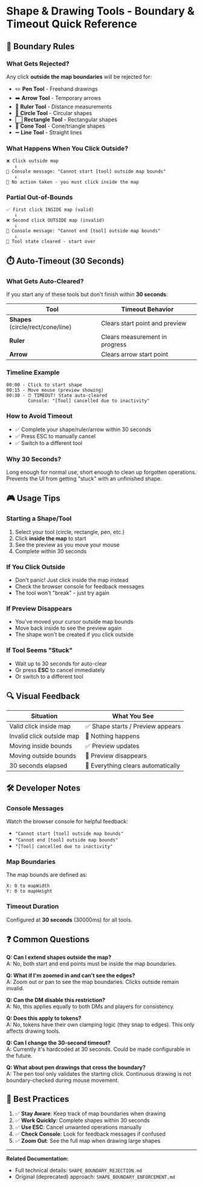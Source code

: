 # Shape & Drawing Tools - Boundary & Timeout Quick Reference

## 🚫 Boundary Rules

### What Gets Rejected?
Any click **outside the map boundaries** will be rejected for:
- ✏️ **Pen Tool** - Freehand drawings
- ➡️ **Arrow Tool** - Temporary arrows
- 📏 **Ruler Tool** - Distance measurements  
- 🔴 **Circle Tool** - Circular shapes
- ⬜ **Rectangle Tool** - Rectangular shapes
- 🔺 **Cone Tool** - Cone/triangle shapes
- ➖ **Line Tool** - Straight lines

### What Happens When You Click Outside?
```
❌ Click outside map
   ↓
🔔 Console message: "Cannot start [tool] outside map bounds"
   ↓
🚫 No action taken - you must click inside the map
```

### Partial Out-of-Bounds
```
✅ First click INSIDE map (valid)
   ↓
❌ Second click OUTSIDE map (invalid)
   ↓
🔔 Console message: "Cannot end [tool] outside map bounds"
   ↓
🧹 Tool state cleared - start over
```

## ⏱️ Auto-Timeout (30 Seconds)

### What Gets Auto-Cleared?
If you start any of these tools but don't finish within **30 seconds**:

| Tool | Timeout Behavior |
|------|------------------|
| **Shapes** (circle/rect/cone/line) | Clears start point and preview |
| **Ruler** | Clears measurement in progress |
| **Arrow** | Clears arrow start point |

### Timeline Example
```
00:00 - Click to start shape
00:15 - Move mouse (preview showing)
00:30 - ⏰ TIMEOUT! State auto-cleared
        Console: "[Tool] cancelled due to inactivity"
```

### How to Avoid Timeout
- ✅ Complete your shape/ruler/arrow within 30 seconds
- ✅ Press ESC to manually cancel
- ✅ Switch to a different tool

### Why 30 Seconds?
Long enough for normal use, short enough to clean up forgotten operations. Prevents the UI from getting "stuck" with an unfinished shape.

## 🎮 Usage Tips

### Starting a Shape/Tool
1. Select your tool (circle, rectangle, pen, etc.)
2. Click **inside the map** to start
3. See the preview as you move your mouse
4. Complete within 30 seconds

### If You Click Outside
- Don't panic! Just click inside the map instead
- Check the browser console for feedback messages
- The tool won't "break" - just try again

### If Preview Disappears
- You've moved your cursor outside map bounds
- Move back inside to see the preview again
- The shape won't be created if you click outside

### If Tool Seems "Stuck"
- Wait up to 30 seconds for auto-clear
- Or press **ESC** to cancel immediately
- Or switch to a different tool

## 🔍 Visual Feedback

| Situation | What You See |
|-----------|--------------|
| Valid click inside map | ✅ Shape starts / Preview appears |
| Invalid click outside map | 🚫 Nothing happens |
| Moving inside bounds | ✅ Preview updates |
| Moving outside bounds | 👻 Preview disappears |
| 30 seconds elapsed | 🧹 Everything clears automatically |

## 🛠️ Developer Notes

### Console Messages
Watch the browser console for helpful feedback:
- `"Cannot start [tool] outside map bounds"`
- `"Cannot end [tool] outside map bounds"`
- `"[Tool] cancelled due to inactivity"`

### Map Boundaries
The map bounds are defined as:
```
X: 0 to mapWidth
Y: 0 to mapHeight
```

### Timeout Duration
Configured at **30 seconds** (30000ms) for all tools.

## ❓ Common Questions

**Q: Can I extend shapes outside the map?**  
A: No, both start and end points must be inside the map boundaries.

**Q: What if I'm zoomed in and can't see the edges?**  
A: Zoom out or pan to see the map boundaries. Clicks outside remain invalid.

**Q: Can the DM disable this restriction?**  
A: No, this applies equally to both DMs and players for consistency.

**Q: Does this apply to tokens?**  
A: No, tokens have their own clamping logic (they snap to edges). This only affects drawing tools.

**Q: Can I change the 30-second timeout?**  
A: Currently it's hardcoded at 30 seconds. Could be made configurable in the future.

**Q: What about pen drawings that cross the boundary?**  
A: The pen tool only validates the starting click. Continuous drawing is not boundary-checked during mouse movement.

## 🎯 Best Practices

1. ✅ **Stay Aware**: Keep track of map boundaries when drawing
2. ✅ **Work Quickly**: Complete shapes within 30 seconds
3. ✅ **Use ESC**: Cancel unwanted operations manually
4. ✅ **Check Console**: Look for feedback messages if confused
5. ✅ **Zoom Out**: See the full map when drawing large shapes

---

**Related Documentation:**
- Full technical details: `SHAPE_BOUNDARY_REJECTION.md`
- Original (deprecated) approach: `SHAPE_BOUNDARY_ENFORCEMENT.md`
